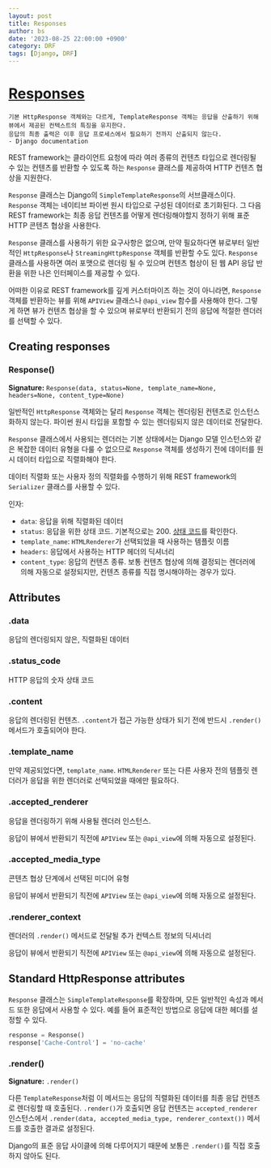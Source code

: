 ```yaml
---
layout: post
title: Responses
author: bs
date: '2023-08-25 22:00:00 +0900'
category: DRF
tags: [Django, DRF]
---
```



# [Responses](https://www.django-rest-framework.org/api-guide/requests/)
```
기본 HttpResponse 객체와는 다르게, TemplateResponse 객체는 응답을 산출하기 위해 뷰에서 제공된 컨텍스트의 특징을 유지한다.
응답의 최종 출력은 이후 응답 프로세스에서 필요하기 전까지 산출되지 않는다.
- Django documentation
```

REST framework는 클라이언트 요청에 따라 여러 종류의 컨텐츠 타입으로 렌더링될 수 있는 컨텐츠를 반환할 수 있도록 하는 `Response` 클래스를 제공하여 HTTP 컨텐츠 협상을 지원한다.

`Response` 클래스는 Django의 `SimpleTemplateResponse`의 서브클래스이다. `Response` 객체는 네이티브 파이썬 원시 타입으로 구성된 데이터로 초기화된다. 그 다음 REST framework는 최종 응답 컨텐츠를 어떻게 렌더링해야할지 정하기 위해 표준 HTTP 콘텐츠 협상을 사용한다.

`Response` 클래스를 사용하기 위한 요구사항은 없으며, 만약 필요하다면 뷰로부터 일반적인 `HttpResponse`나 `StreamingHttpResponse` 객체를 반환할 수도 있다. `Response` 클래스를 사용하면 여러 포맷으로 렌더링 될 수 있으며 컨텐츠 협상이 된 웹 API 응답 반환을 위한 나은 인터페이스를 제공할 수 있다.

어떠한 이유로 REST framework를 깊게 커스터마이즈 하는 것이 아니라면, `Response` 객체를 반환하는 뷰를 위해 `APIView` 클래스나 `@api_view` 함수를 사용해야 한다. 그렇게 하면 뷰가 컨텐츠 협상을 할 수 있으며 뷰로부터 반환되기 전의 응답에 적절한 렌더러를 선택할 수 있다.

## Creating responses
### Response()
**Signature:** `Response(data, status=None, template_name=None, headers=None, content_type=None)`

일반적인 `HttpResponse` 객체와는 달리 `Response` 객체는 렌더링된 컨텐츠로 인스턴스화하지 않는다. 파이썬 원시 타입을 포함할 수 있는 렌더링되지 않은 데이터로 전달한다.

`Response` 클래스에서 사용되는 렌더러는 기본 상태에서는 Django 모델 인스턴스와 같은 복잡한 데이터 유형을 다룰 수 없으므로 `Response` 객체를 생성하기 전에 데이터를 원시 데이터 타입으로 직렬화해야 한다.

데이터 직렬화 또는 사용자 정의 직렬화를 수행하기 위해 REST framework의 `Serializer` 클래스를 사용할 수 있다.

인자:

- `data`: 응답을 위해 직렬화된 데이터
- `status`: 응답을 위한 상태 코드. 기본적으로는 200. [상태 코드](https://www.django-rest-framework.org/api-guide/status-codes/)를 확인한다.
- `template_name`: `HTMLRenderer`가 선택되었을 때 사용하는 템플릿 이름
- `headers`: 응답에서 사용하는 HTTP 헤더의 딕셔너리
- `content_type`: 응답의 컨텐츠 종류. 보통 컨텐츠 협상에 의해 결정되는 렌더러에 의해 자동으로 설정되지만, 컨텐츠 종류를 직접 명시해야하는 경우가 있다.

## Attributes
### .data
응답의 렌더링되지 않은, 직렬화된 데이터

### .status_code
HTTP 응답의 숫자 상태 코드

### .content
응답의 렌더링된 컨텐츠. `.content`가 접근 가능한 상태가 되기 전에 반드시 `.render()` 메서드가 호출되어야 한다.

### .template_name
만약 제공되었다면, `template_name`. `HTMLRenderer` 또는 다른 사용자 전의 템플릿 렌더러가 응답을 위한 렌더러로 선택되었을 때에만 필요하다.

### .accepted_renderer
응답을 렌더링하기 위해 사용될 렌더러 인스턴스.

응답이 뷰에서 반환되기 직전에 `APIView` 또는 `@api_view`에 의해 자동으로 설정된다.

### .accepted_media_type
콘텐츠 협상 단계에서 선택된 미디어 유형

응답이 뷰에서 반환되기 직전에 `APIView` 또는 `@api_view`에 의해 자동으로 설정된다.

### .renderer_context
렌더러의 `.render()` 메서드로 전달될 추가 컨텍스트 정보의 딕셔너리

응답이 뷰에서 반환되기 직전에 `APIView` 또는 `@api_view`에 의해 자동으로 설정된다.

## Standard HttpResponse attributes
`Response` 클래스는 `SimpleTemplateResponse`를 확장하며, 모든 일반적인 속성과 메서드 또한 응답에서 사용할 수 있다. 예를 들어 표준적인 방법으로 응답에 대한 헤더를 설정할 수 있다.

```python
response = Response()
response['Cache-Control'] = 'no-cache'
```

### .render()
**Signature:** `.render()`

다른 `TemplateResponse`처럼 이 메서드는 응답의 직렬화된 데이터를 최종 응답 컨텐츠로 렌더링할 때 호출된다. `.render()`가 호출되면 응답 컨텐츠는 `accepted_renderer` 인스턴스에서 `.render(data, accepted_media_type, renderer_context())` 메서드를 호출한 결과로 설정된다.

Django의 표준 응답 사이클에 의해 다루어지기 때문에 보통은 `.render()`를 직접 호출하지 않아도 된다.